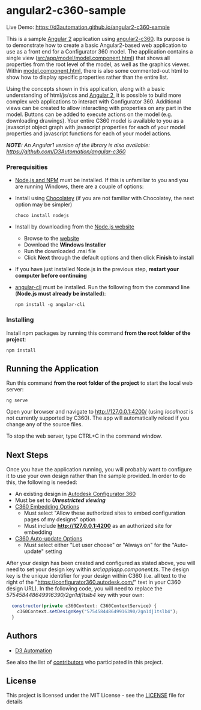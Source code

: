 # angular2-c360-sample

Live Demo: https://d3automation.github.io/angular2-c360-sample

This is a sample [Angular 2](https://angular.io/) application using [angular2-c360](https://github.com/D3Automation/angular2-c360).  Its purpose is to demonstrate how to create a basic Angular2-based web application to use as a front end for a Configurator 360 model.  The application contains a single view ([src/app/model/model.component.html](src/app/model/model.component.html)) that shows all properties from the root level of the model, as well as the graphics viewer.  Within [model.component.html](src/app/model/model.component.html), there is also some commented-out html to show how to display specific properties rather than the entire list.

Using the concepts shown in this application, along with a basic understanding of html/js/css and [Angular 2](https://angular.io/), it is possible to build more complex web applications to interact with Configurator 360.  Additional views can be created to allow interacting with properties on any part in the model.  Buttons can be added to execute actions on the model (e.g. downloading drawings).  Your entire C360 model is available to you as a javascript object graph with javascript properties for each of your model properties and javascript functions for each of your model actions.

_**NOTE:** An Angular1 version of the library is also available: https://github.com/D3Automation/angular-c360_

### Prerequisities

* [Node.js and NPM](https://nodejs.org) must be installed.  If this is unfamiliar to you and you are running Windows, there are a couple of options:
 * Install using [Chocolatey](https://chocolatey.org/) (if you are not familiar with Chocolatey, the next option may be simpler)
   ```
   choco install nodejs
   ```
   
 * Install by downloading from the [Node.js website](https://nodejs.org/en/download/)
   * Browse to the [website](https://nodejs.org/en/download/) 
    * Download the **Windows Installer**
     * Run the downloaded .msi file
     * Click **Next** through the default options and then click **Finish** to install

* If you have just installed Node.js in the previous step, **restart your computer before continuing**
* [angular-cli](https://github.com/angular/angular-cli) must be installed.  Run the following from the command line (**Node.js must already be installed**):

  ```
  npm install -g angular-cli
  ```
   
### Installing

Install npm packages by running this command **from the root folder of the project**:
  ```
  npm install
  ```

## Running the Application
Run this command **from the root folder of the project** to start the local web server:

  ```
  ng serve
  ```
Open your browser and navigate to http://127.0.0.1:4200/ (using _localhost_ is not currently supported by C360). The app will automatically reload if you change any of the source files.

To stop the web server, type CTRL+C in the command window.

## Next Steps
Once you have the application running, you will probably want to configure it to use your own design rather than the sample provided.  In order to do this, the following is needed:
* An existing design in [Autodesk Configurator 360](https://configurator360.autodesk.com/Design)
 * Must be set to **_Unrestricted viewing_**
 * [C360 Embedding Options](https://configurator360.autodesk.com/Dashboard/Options/Embedding)
   * Must select "Allow these authorized sites to embed configuration pages of my designs" option
    * Must include **http://127.0.0.1:4200** as an authorized site for embedding
 * [C360 Auto-update Options](https://configurator360.autodesk.com/Dashboard/Options/AutoUpdateSetup)
   * Must select either "Let user choose" or "Always on" for the "Auto-update" setting

After your design has been created and configured as stated above, you will need to set your design key within _src\app\app.component.ts_.  The design key is the unique identifier for your design within C360 (i.e. all text to the right of the "https://configurator360.autodesk.com/" text in your C360 design URL).  In the following code, you will need to replace the _575458448649916390/2gn1dj1tslb4_ key with your own:
  ```javascript
    constructor(private c360Context: C360ContextService) {
      c360Context.setDesignKey("575458448649916390/2gn1dj1tslb4");
    }
  ```

## Authors

* [D3 Automation](http://d3tech.net/solutions/automation/)

See also the list of [contributors](https://github.com/D3Automation/angular-c360-sample/contributors) who participated in this project.

## License

This project is licensed under the MIT License - see the [LICENSE](LICENSE) file for details
